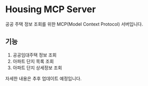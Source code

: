 # Housing MCP Server

공공 주택 정보 조회를 위한 MCP(Model Context Protocol) 서버입니다.

## 기능

1. 공공임대주택 정보 조회
2. 아파트 단지 목록 조회
3. 아파트 단지 상세정보 조회

자세한 내용은 추후 업데이트 예정입니다.
